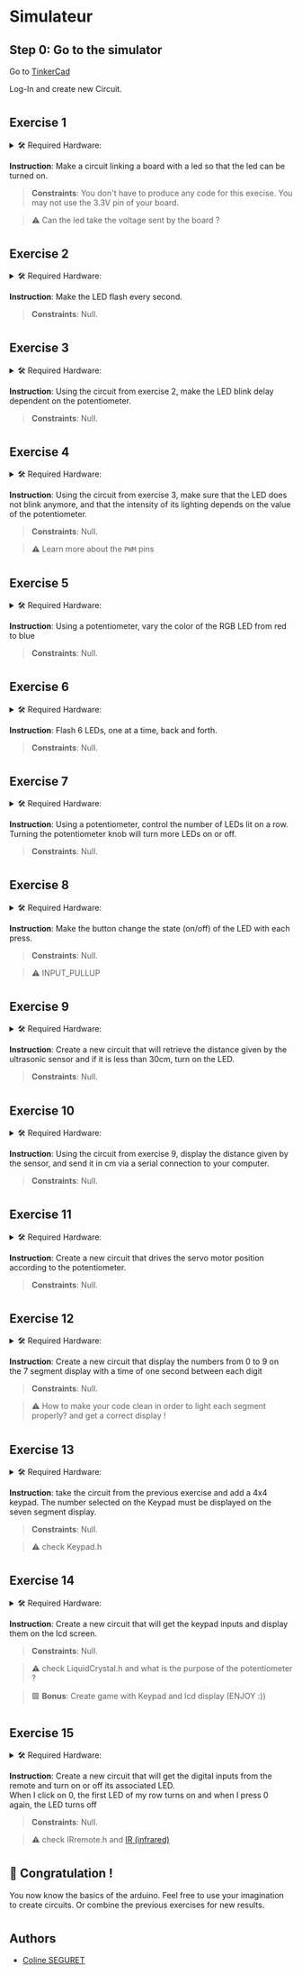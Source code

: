 # Simulateur

## Step 0: Go to the simulator

Go to [TinkerCad](https://www.tinkercad.com/)  
  
Log-In and create new Circuit.  

#

## Exercise 1

<details>
    <summary> 🛠️ Required Hardware:</summary>

![](../.simulateur-tinkercad/Arduino.png) ![](../.simulateur-tinkercad/Breadboard.png)  
![](../.simulateur-tinkercad/LED.png) ![](../.simulateur-tinkercad/resistor.png)
</details>  
  
**Instruction**: Make a circuit linking a board with a led so that the led can be turned on.  
  
>**Constraints**: You don't have to produce any code for this execise. You may not use the 3.3V pin of your board.  
  
>:warning: Can the led take the voltage sent by the board ? 

#

## Exercise 2

<details>
    <summary> 🛠️ Required Hardware:</summary>

![](../.simulateur-tinkercad/Arduino.png) ![](../.simulateur-tinkercad/Breadboard.png)  
![](../.simulateur-tinkercad/LED.png) ![](../.simulateur-tinkercad/resistor.png) 

</details>  
  
**Instruction**: Make the LED flash every second.
  
>**Constraints**: Null.

#

## Exercise 3

<details>
    <summary> 🛠️ Required Hardware:</summary>

![](../.simulateur-tinkercad/Arduino.png) ![](../.simulateur-tinkercad/Breadboard.png)  
![](../.simulateur-tinkercad/LED.png) ![](../.simulateur-tinkercad/resistor.png)  
![](../.simulateur-tinkercad/potentiometer.png)


</details>  
  
**Instruction**: Using the circuit from exercise 2, make the LED blink delay dependent on the potentiometer.
  
>**Constraints**: Null.

#

## Exercise 4

<details>
    <summary> 🛠️ Required Hardware:</summary>

![](../.simulateur-tinkercad/Arduino.png) ![](../.simulateur-tinkercad/Breadboard.png)  
![](../.simulateur-tinkercad/LED.png) ![](../.simulateur-tinkercad/resistor.png)  
![](../.simulateur-tinkercad/potentiometer.png)


</details>  
  
**Instruction**: Using the circuit from exercise 3, make sure that the LED does not blink anymore, and that the intensity of its lighting depends on the value of the potentiometer.
  
>**Constraints**: Null.

>:warning: Learn more about the `PWM` pins

#

## Exercise 5

<details>
    <summary> 🛠️ Required Hardware:</summary>

![](../.simulateur-tinkercad/Arduino.png) ![](../.simulateur-tinkercad/Breadboard.png)  
![](../.simulateur-tinkercad/LED_RGB.png) ![](../.simulateur-tinkercad/resistor.png)**x3**  
![](../.simulateur-tinkercad/potentiometer.png) 

</details>  
  
**Instruction**: Using a potentiometer, vary the color of the RGB LED from red to blue
  
>**Constraints**: Null.

#

## Exercise 6

<details>
    <summary> 🛠️ Required Hardware:</summary>

![](../.simulateur-tinkercad/Arduino.png) ![](../.simulateur-tinkercad/Breadboard.png)  
![](../.simulateur-tinkercad/LED.png)**x6**![](../.simulateur-tinkercad/resistor.png)**x6**

</details>  
  
**Instruction**: Flash 6 LEDs, one at a time, back and forth.
  
>**Constraints**: Null.

#

## Exercise 7

<details>
    <summary> 🛠️ Required Hardware:</summary>

![](../.simulateur-tinkercad/Arduino.png) ![](../.simulateur-tinkercad/Breadboard.png)  
![](../.simulateur-tinkercad/LED.png)**x6** ![](../.simulateur-tinkercad/resistor.png)**x6** 
![](../.simulateur-tinkercad/potentiometer.png)

</details>  
  
**Instruction**: Using a potentiometer, control the number of LEDs lit on a row. Turning the potentiometer knob will turn more LEDs on or off.
  
>**Constraints**: Null.

#

## Exercise 8

<details>
    <summary> 🛠️ Required Hardware:</summary>

![](../.simulateur-tinkercad/Arduino.png) ![](../.simulateur-tinkercad/Breadboard.png)  
![](../.simulateur-tinkercad/LED.png) ![](../.simulateur-tinkercad/resistor.png)  
![](../.simulateur-tinkercad/pushbutton.png)

</details>  
  
**Instruction**: Make the button change the state (on/off) of the LED with each press.
  
>**Constraints**: Null.

>:warning: INPUT_PULLUP

#

## Exercise 9

<details>
    <summary> 🛠️ Required Hardware:</summary>

![](../.simulateur-tinkercad/Arduino.png) ![](../.simulateur-tinkercad/Breadboard.png)  
![](../.simulateur-tinkercad/LED.png) ![](../.simulateur-tinkercad/resistor.png)  
![](../.simulateur-tinkercad/Distancesensor.png)

</details>  
  
**Instruction**: Create a new circuit that will retrieve the distance given by the ultrasonic sensor and if it is less than 30cm, turn on the LED.
  
>**Constraints**: Null.

#

## Exercise 10

<details>
    <summary> 🛠️ Required Hardware:</summary>

![](../.simulateur-tinkercad/Arduino.png) ![](../.simulateur-tinkercad/Breadboard.png)  
![](../.simulateur-tinkercad/LED.png) ![](../.simulateur-tinkercad/resistor.png)  
![](../.simulateur-tinkercad/Distancesensor.png)

</details>  
  
**Instruction**: Using the circuit from exercise 9, display the distance given by the sensor, and send it in cm via a serial connection to your computer.
  
>**Constraints**: Null.

#

## Exercise 11

<details>
    <summary> 🛠️ Required Hardware:</summary>

![](../.simulateur-tinkercad/Arduino.png) ![](../.simulateur-tinkercad/Breadboard.png)  
![](../.simulateur-tinkercad/potentiometer.png) ![](../.simulateur-tinkercad/microServo.png)

</details>   

**Instruction**: Create a new circuit that drives the servo motor position according to the potentiometer. 
  
>**Constraints**: Null.

#

## Exercise 12

<details>
    <summary> 🛠️ Required Hardware:</summary>

![](../.simulateur-tinkercad/Arduino.png) ![](../.simulateur-tinkercad/Breadboard.png)  
![](../.simulateur-tinkercad/sevenSegment.png) ![](../.simulateur-tinkercad/resistor.png)**x2**

</details>   

**Instruction**: Create a new circuit that display the numbers from 0 to 9 on the 7 segment display with a time of one second between each digit
  
>**Constraints**: Null.  

>:warning: How to make your code clean in order to light each segment properly? and get a correct display !

#

## Exercise 13

<details>
    <summary> 🛠️ Required Hardware:</summary>

![](../.simulateur-tinkercad/Arduino.png) ![](../.simulateur-tinkercad/Breadboard.png)  
![](../.simulateur-tinkercad/sevenSegment.png)  ![](../.simulateur-tinkercad/resistor.png)**x2**
![](../.simulateur-tinkercad/Keypad4x4.png)

</details>   

**Instruction**: take the circuit from the previous exercise and add a 4x4 keypad. The number selected on the Keypad must be displayed on the seven segment display.
  
>**Constraints**: Null.  

>:warning: check Keypad.h

#

## Exercise 14

<details>
    <summary> 🛠️ Required Hardware:</summary>

![](../.simulateur-tinkercad/Arduino.png) ![](../.simulateur-tinkercad/Breadboard.png)  
![](../.simulateur-tinkercad/resistor.png) ![](../.simulateur-tinkercad/potentiometer.png)  
![](../.simulateur-tinkercad/Keypad4x4.png) ![](../.simulateur-tinkercad/LCD16x2.png)

</details>   

**Instruction**: Create a new circuit that will get the keypad inputs and display them on the lcd screen.
  
>**Constraints**: Null.  

>:warning: check LiquidCrystal.h and what is the purpose of the potentiometer ?

>:green_square: **Bonus**: Create game with Keypad and lcd display (ENJOY :))

#

## Exercise 15

<details>
    <summary> 🛠️ Required Hardware:</summary>

![](../.simulateur-tinkercad/Arduino.png) ![](../.simulateur-tinkercad/Breadboard.png)  
![](../.simulateur-tinkercad/LED.png)**x10** ![](../.simulateur-tinkercad/resistor.png)**x10**  
![](../.simulateur-tinkercad/IRsensor.png)  ![](../.simulateur-tinkercad/IRremote.png)
</details>   

**Instruction**: Create a new circuit that will get the digital inputs from the remote and turn on or off its associated LED.  
When I click on 0, the first LED of my row turns on and when I press 0 again, the LED turns off
  
>**Constraints**: Null.  

>:warning: check IRremote.h and [IR (infrared)](https://learn.sparkfun.com/tutorials/ir-communication/all)

#

## :tada: Congratulation !

You now know the basics of the arduino. Feel free to use your imagination to create circuits. Or combine the previous exercises for new results.

#

## Authors

- [Coline SEGURET](https://github.com/Cleopha)